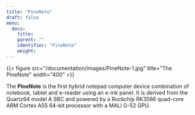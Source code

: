 ```yaml
---
title: "PineNote"
draft: false
menu:
  docs:
    title:
    parent: ""
    identifier: "PineNote"
    weight: 
---
```


{{< figure src="/documentation/images/PineNote-1.jpg" title="The PineNote" width="400" >}}

The **PineNote** is the first hybrid notepad computer device combination of notebook, tablet and e-reader using an e-ink panel. It is derived from the Quartz64 model A SBC and powered by a Rockchip RK3566 quad-core ARM Cortex A55 64-bit processor with a MALI G-52 GPU.
